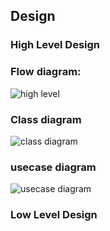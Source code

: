 ## Design

### High Level Design

### Flow diagram:

![high level](https://user-images.githubusercontent.com/62956242/153260605-642e78e1-2c23-4fe3-9489-764825898850.png)

### Class diagram

![class diagram](https://user-images.githubusercontent.com/62956242/153261129-6d1173e0-dcd0-4b80-a8c0-8204cb0cc22a.png)

### usecase diagram

![usecase diagram](https://user-images.githubusercontent.com/62956242/153261776-018e543e-88b7-4e30-ac17-f3464d37b576.png)

### Low Level Design






